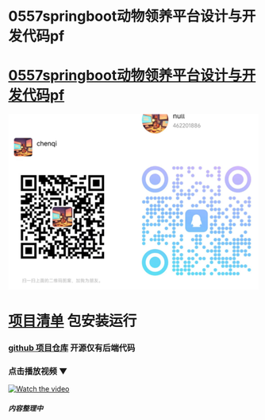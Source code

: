 # 0557springboot动物领养平台设计与开发代码pf


# [0557springboot动物领养平台设计与开发代码pf](https://github.com/GraduationProject-springboot/0557springboot)

![picture](https://raw.githubusercontent.com/GraduationProject-springboot/.github/main/img/wx.png)

# [项目清单](https://chenqi1990.site) 包安装运行

### [github 项目仓库](https://github.com/GraduationProject-springboot/allSpringbootProjects) 开源仅有后端代码

### 点击播放视频 ▼
[![Watch the video](https://i.sstatic.net/Vp2cE.png)](https://www.bilibili.com/video/BV1eMbYemE1U?p=57)


#####   内容整理中  











